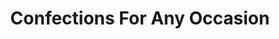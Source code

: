 ---
title: "Confections For Any Occasion"
url: /theresa/confections-for-any-occasion/
shop: confectionery
---